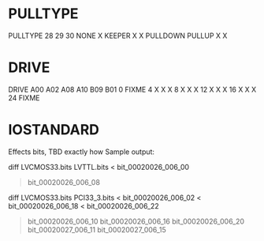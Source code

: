 # PULLTYPE

PULLTYPE    28  29  30
NONE                X
KEEPER      X       X
PULLDOWN
PULLUP          X   X


# DRIVE

DRIVE       A00 A02 A08 A10 B09 B01
0           FIXME
4           X   X           X
8               X   X           X
12          X   X               X
16          X           X   X
24          FIXME


# IOSTANDARD

Effects bits, TBD exactly how
Sample output:

diff LVCMOS33.bits LVTTL.bits
< bit_00020026_006_00
> bit_00020026_006_08

diff LVCMOS33.bits PCI33_3.bits
< bit_00020026_006_02
< bit_00020026_006_18
< bit_00020026_006_22
> bit_00020026_006_10
> bit_00020026_006_16
> bit_00020026_006_20
> bit_00020027_006_11
> bit_00020027_006_15


